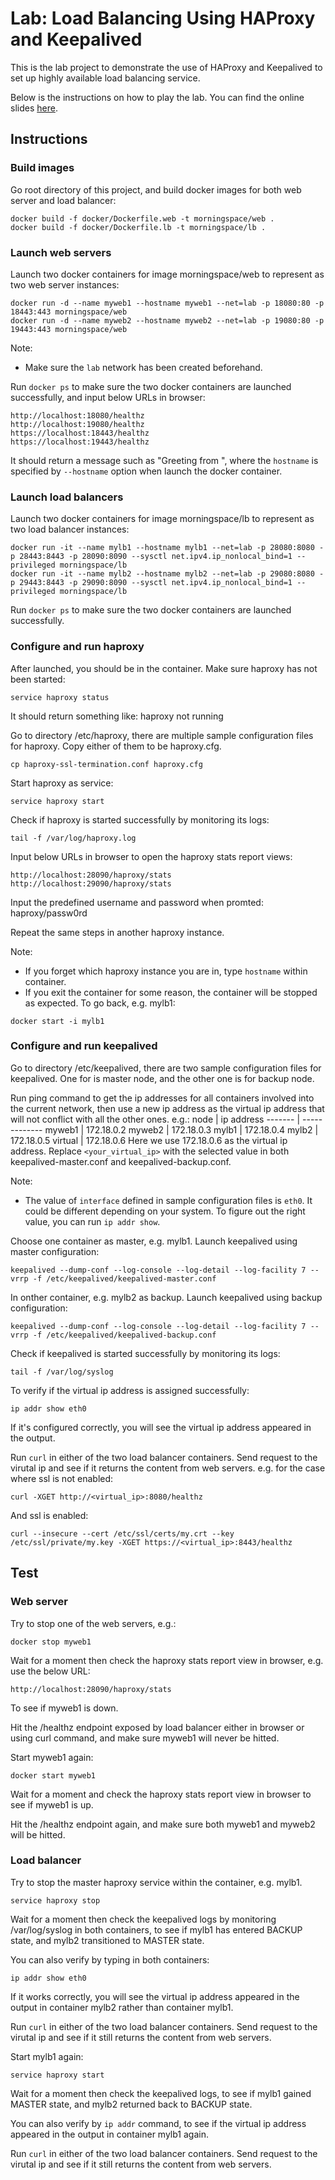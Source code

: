 # Lab: Load Balancing Using HAProxy and Keepalived

This is the lab project to demonstrate the use of HAProxy and Keepalived to set up highly available load balancing service.

Below is the instructions on how to play the lab. You can find the online slides [here](http://morningspace.github.io/lab-load-balancing/slides).

## Instructions

### Build images

Go root directory of this project, and build docker images for both web server and load balancer:
```
docker build -f docker/Dockerfile.web -t morningspace/web .
docker build -f docker/Dockerfile.lb -t morningspace/lb .
```

### Launch web servers

Launch two docker containers for image morningspace/web to represent as two web server instances:
```
docker run -d --name myweb1 --hostname myweb1 --net=lab -p 18080:80 -p 18443:443 morningspace/web
docker run -d --name myweb2 --hostname myweb2 --net=lab -p 19080:80 -p 19443:443 morningspace/web
```

Note:

* Make sure the `lab` network has been created beforehand.

Run `docker ps` to make sure the two docker containers are launched successfully, and input below URLs in browser:
```
http://localhost:18080/healthz
http://localhost:19080/healthz
https://localhost:18443/healthz
https://localhost:19443/healthz
```
It should return a message such as "Greeting from <hostname>", where the `hostname` is specified by `--hostname` option when launch the docker container.

### Launch load balancers

Launch two docker containers for image morningspace/lb to represent as two load balancer instances:
```
docker run -it --name mylb1 --hostname mylb1 --net=lab -p 28080:8080 -p 28443:8443 -p 28090:8090 --sysctl net.ipv4.ip_nonlocal_bind=1 --privileged morningspace/lb
docker run -it --name mylb2 --hostname mylb2 --net=lab -p 29080:8080 -p 29443:8443 -p 29090:8090 --sysctl net.ipv4.ip_nonlocal_bind=1 --privileged morningspace/lb
```

Run `docker ps` to make sure the two docker containers are launched successfully.

### Configure and run haproxy

After launched, you should be in the container. Make sure haproxy has not been started:
```
service haproxy status
```
It should return something like: haproxy not running

Go to directory /etc/haproxy, there are multiple sample configuration files for haproxy. Copy either of them to be haproxy.cfg.
```
cp haproxy-ssl-termination.conf haproxy.cfg
```

Start haproxy as service:
```
service haproxy start
```

Check if haproxy is started successfully by monitoring its logs:
```
tail -f /var/log/haproxy.log
```

Input below URLs in browser to open the haproxy stats report views:
```
http://localhost:28090/haproxy/stats
http://localhost:29090/haproxy/stats
```
Input the predefined username and password when promted: haproxy/passw0rd

Repeat the same steps in another haproxy instance.

Note:

* If you forget which haproxy instance you are in, type `hostname` within container.
* If you exit the container for some reason, the container will be stopped as expected. To go back, e.g. mylb1:
```
docker start -i mylb1
```

### Configure and run keepalived 

Go to directory /etc/keepalived, there are two sample configuration files for keepalived. One for is master node, and the other one is for backup node.

Run ping command to get the ip addresses for all containers involved into the current network, then use a new ip address as the virtual ip address that will not conflict with all the other ones. e.g.:
node		| ip address
-------	| -------------
myweb1	| 172.18.0.2
myweb2	| 172.18.0.3
mylb1		| 172.18.0.4
mylb2		| 172.18.0.5
virtual	| 172.18.0.6
Here we use 172.18.0.6 as the virtual ip address. Replace `<your_virtual_ip>` with the selected value in both keepalived-master.conf and keepalived-backup.conf.

Note:
* The value of `interface` defined in sample configuration files is `eth0`. It could be different depending on your system. To figure out the right value, you can run `ip addr show`.

Choose one container as master, e.g. mylb1. Launch keepalived using master configuration:
```
keepalived --dump-conf --log-console --log-detail --log-facility 7 --vrrp -f /etc/keepalived/keepalived-master.conf
```

In onther container, e.g. mylb2 as backup. Launch keepalived using backup configuration:
```
keepalived --dump-conf --log-console --log-detail --log-facility 7 --vrrp -f /etc/keepalived/keepalived-backup.conf
```

Check if keepalived is started successfully by monitoring its logs:
```
tail -f /var/log/syslog
```

To verify if the virtual ip address is assigned successfully:
```
ip addr show eth0
```
If it's configured correctly, you will see the virtual ip address appeared in the output.

Run `curl` in either of the two load balancer containers. Send request to the virutal ip and see if it returns the content from web servers. e.g. for the case where ssl is not enabled:
```
curl -XGET http://<virtual_ip>:8080/healthz
```
And ssl is enabled:
```
curl --insecure --cert /etc/ssl/certs/my.crt --key /etc/ssl/private/my.key -XGET https://<virtual_ip>:8443/healthz
```

## Test


### Web server

Try to stop one of the web servers, e.g.:
```
docker stop myweb1
```

Wait for a moment then check the haproxy stats report view in browser, e.g. use the below URL:
```
http://localhost:28090/haproxy/stats
```
To see if myweb1 is down.

Hit the /healthz endpoint exposed by load balancer either in browser or using curl command, and make sure myweb1 will never be hitted.

Start myweb1 again:
```
docker start myweb1
```

Wait for a moment and check the haproxy stats report view in browser to see if myweb1 is up.

Hit the /healthz endpoint again, and make sure both myweb1 and myweb2 will be hitted.

### Load balancer

Try to stop the master haproxy service within the container, e.g. mylb1.
```
service haproxy stop
```

Wait for a moment then check the keepalived logs by monitoring /var/log/syslog in both containers, to see if mylb1 has entered BACKUP state, and mylb2 transitioned to MASTER state.

You can also verify by typing in both containers:
```
ip addr show eth0
```
If it works correctly, you will see the virtual ip address appeared in the output in container mylb2 rather than container mylb1.

Run `curl` in either of the two load balancer containers. Send request to the virutal ip and see if it still returns the content from web servers.

Start mylb1 again:
```
service haproxy start
```

Wait for a moment then check the keepalived logs, to see if mylb1 gained MASTER state, and mylb2 returned back to BACKUP state.

You can also verify by `ip addr` command, to see if the virtual ip address appeared in the output in container mylb1 again.

Run `curl` in either of the two load balancer containers. Send request to the virutal ip and see if it still returns the content from web servers.
